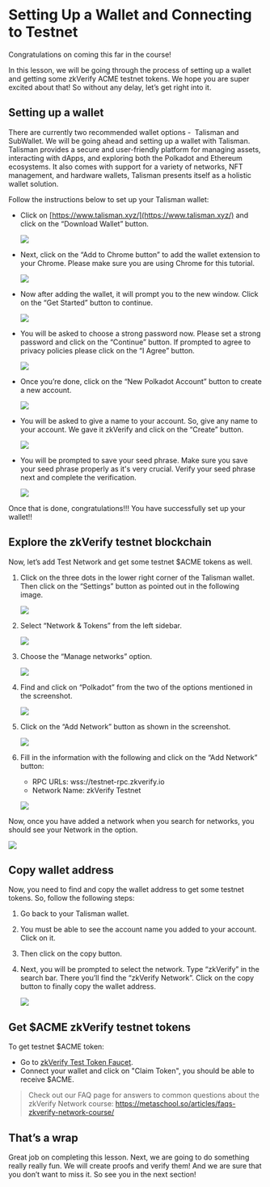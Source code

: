 # Setting Up a Wallet and Connecting to Testnet

Congratulations on coming this far in the course!

In this lesson, we will be going through the process of setting up a wallet and getting some zkVerify ACME testnet tokens. We hope you are super excited about that! So without any delay, let’s get right into it.

## Setting up a wallet

There are currently two recommended wallet options -  Talisman and SubWallet. We will be going ahead and setting up a wallet with Talisman. Talisman provides a secure and user-friendly platform for managing assets, interacting with dApps, and exploring both the Polkadot and Ethereum ecosystems. It also comes with support for a variety of networks, NFT management, and hardware wallets, Talisman presents itself as a holistic wallet solution.

Follow the instructions below to set up your Talisman wallet:

- Click on [https://www.talisman.xyz/](https://www.talisman.xyz/) and click on the “Download Wallet” button.
    
    ![](https://github.com/0xmetaschool/Learning-Projects/blob/main/assests_for_all/assets-for-zkverify-horizen/Lesson%206_%20Setting%20Up%20a%20Wallet%20and%20Connecting%20to%20Testnet/image4.png?raw=true)
    
- Next, click on the “Add to Chrome button” to add the wallet extension to your Chrome. Please make sure you are using Chrome for this tutorial.
    
    ![](https://github.com/0xmetaschool/Learning-Projects/blob/main/assests_for_all/assets-for-zkverify-horizen/Lesson%206_%20Setting%20Up%20a%20Wallet%20and%20Connecting%20to%20Testnet/image10.png?raw=true_)
    
- Now after adding the wallet, it will prompt you to the new window. Click on the “Get Started” button to continue.
    
    ![](https://github.com/0xmetaschool/Learning-Projects/blob/main/assests_for_all/assets-for-zkverify-horizen/Lesson%206_%20Setting%20Up%20a%20Wallet%20and%20Connecting%20to%20Testnet/image5.png?raw=true)
    
- You will be asked to choose a strong password now. Please set a strong password and click on the “Continue” button. If prompted to agree to privacy policies please click on the “I Agree” button.
    
    ![](https://github.com/0xmetaschool/Learning-Projects/blob/main/assests_for_all/assets-for-zkverify-horizen/Lesson%206_%20Setting%20Up%20a%20Wallet%20and%20Connecting%20to%20Testnet/image6.png?raw=true)
    
- Once you’re done, click on the “New Polkadot Account” button to create a new account.
    
    ![](https://github.com/0xmetaschool/Learning-Projects/blob/main/assests_for_all/assets-for-zkverify-horizen/Lesson%206_%20Setting%20Up%20a%20Wallet%20and%20Connecting%20to%20Testnet/image2.png?raw=true)
    
- You will be asked to give a name to your account. So, give any name to your account. We gave it zkVerify and click on the “Create” button.
    
    ![](https://github.com/0xmetaschool/Learning-Projects/blob/main/assests_for_all/assets-for-zkverify-horizen/Lesson%206_%20Setting%20Up%20a%20Wallet%20and%20Connecting%20to%20Testnet/image8.png?raw=true)
    
- You will be prompted to save your seed phrase. Make sure you save your seed phrase properly as it's very crucial. Verify your seed phrase next and complete the verification.
    
    ![](https://github.com/0xmetaschool/Learning-Projects/blob/main/assests_for_all/assets-for-zkverify-horizen/Lesson%206_%20Setting%20Up%20a%20Wallet%20and%20Connecting%20to%20Testnet/image1.png?raw=true_)
    

Once that is done, congratulations!!! You have successfully set up your wallet!!

## Explore the zkVerify testnet blockchain

Now, let’s add Test Network and get some testnet $ACME tokens as well.

1. Click on the three dots in the lower right corner of the Talisman wallet. Then click on the “Settings” button as pointed out in the following image.
    
    ![](https://github.com/0xmetaschool/Learning-Projects/blob/main/assests_for_all/assets-for-zkverify-horizen/Lesson%206_%20Setting%20Up%20a%20Wallet%20and%20Connecting%20to%20Testnet/image15.png?raw=true)
    
2. Select “Network & Tokens” from the left sidebar.
    
    ![](https://github.com/0xmetaschool/Learning-Projects/blob/main/assests_for_all/assets-for-zkverify-horizen/Lesson%206_%20Setting%20Up%20a%20Wallet%20and%20Connecting%20to%20Testnet/image7.png?raw=true)
    
3. Choose the “Manage networks” option.
    
    ![](https://github.com/0xmetaschool/Learning-Projects/blob/main/assests_for_all/assets-for-zkverify-horizen/Lesson%206_%20Setting%20Up%20a%20Wallet%20and%20Connecting%20to%20Testnet/image3.png?raw=true)
    
4. Find and click on “Polkadot” from the two of the options mentioned in the screenshot.
    
    ![](https://github.com/0xmetaschool/Learning-Projects/blob/main/assests_for_all/assets-for-zkverify-horizen/Lesson%206_%20Setting%20Up%20a%20Wallet%20and%20Connecting%20to%20Testnet/image9.png?raw=true)
    
5. Click on the “Add Network” button as shown in the screenshot.
    
    ![](https://github.com/0xmetaschool/Learning-Projects/blob/main/assests_for_all/assets-for-zkverify-horizen/Lesson%206_%20Setting%20Up%20a%20Wallet%20and%20Connecting%20to%20Testnet/image11.png?raw=true)
    
6. Fill in the information with the following and click on the “Add Network” button:
    - RPC URLs: wss://testnet-rpc.zkverify.io
    - Network Name: zkVerify Testnet

    ![](https://github.com/0xmetaschool/Learning-Projects/blob/main/assests_for_all/assets-for-zkverify-horizen/Lesson%206_%20Setting%20Up%20a%20Wallet%20and%20Connecting%20to%20Testnet/image13.png?raw=true)

Now, once you have added a network when you search for networks, you should see your Network in the option.

![](https://github.com/0xmetaschool/Learning-Projects/blob/main/assests_for_all/assets-for-zkverify-horizen/Lesson%206_%20Setting%20Up%20a%20Wallet%20and%20Connecting%20to%20Testnet/image14.png?raw=true)

## Copy wallet address

Now, you need to find and copy the wallet address to get some testnet tokens. So, follow the following steps:

1. Go back to your Talisman wallet.
2. You must be able to see the account name you added to your account. Click on it.
3. Then click on the copy button.
4. Next, you will be prompted to select the network. Type “zkVerify” in the search bar. There you’ll find the “zkVerify Network”. Click on the copy button to finally copy the wallet address.
    
    ![](https://github.com/0xmetaschool/Learning-Projects/blob/main/assests_for_all/assets-for-zkverify-horizen/Lesson%206_%20Setting%20Up%20a%20Wallet%20and%20Connecting%20to%20Testnet/image12.png?raw=true)
    

## Get $ACME zkVerify testnet tokens

To get testnet $ACME token:

- Go to [zkVerify Test Token Faucet](https://zkverify-faucet.zkverify.io/).
- Connect your wallet and click on "Claim Token", you should be able to receive $ACME.


> Check out our FAQ page for answers to common questions about the zkVerify Network course: https://metaschool.so/articles/faqs-zkverify-network-course/

## That’s a wrap

Great job on completing this lesson. Next, we are going to do something really really fun. We will create proofs and verify them! And we are sure that you don’t want to miss it. So see you in the next section!
